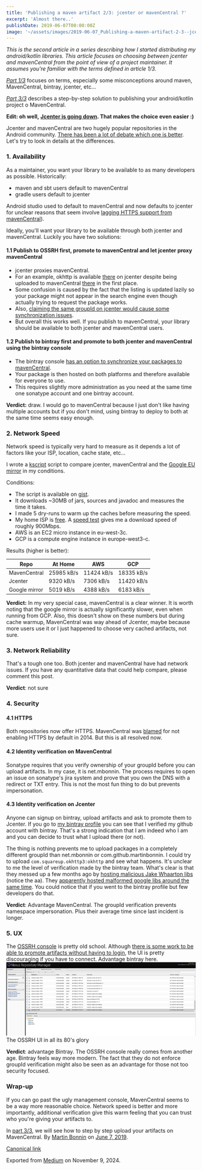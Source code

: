 ```yaml
---
title: 'Publishing a maven artifact 2/3: jcenter or mavenCentral ?'
excerpt: 'Almost there..'
publishDate: 2019-06-07T00:00:00Z
image: '~/assets/images/2019-06-07_Publishing-a-maven-artifact-2-3--jcenter-or-mavenCentral/1*sOOz-SZyjSK5aUXcfmyKjQ.jpeg'
---
```


*This is the second article in a series describing how I started distributing my android/kotlin libraries. This article focuses on choosing between jcenter and mavenCentral from the point of view of a project maintainer. It assumes you're familiar with the terms defined in article 1/3.*

[*Part 1/3*](https://proandroiddev.com/publishing-a-maven-artifact-1-3-glossary-bc0068a440e0) focuses on terms, especially some misconceptions around maven, MavenCentral, bintray, jcenter, etc...

[*Part 3/3*](https://medium.com/p/bd661081645d) describes a step-by-step solution to publishing your android/kotlin project o MavenCentral.

**Edit: oh well,** [**Jcenter is going down**](https://jfrog.com/blog/into-the-sunset-bintray-jcenter-gocenter-and-chartcenter/)**. That makes the choice even easier :)**

Jcenter and mavenCentral are two hugely popular repositories in the Android community. [There has been a lot of debate which one is better](https://stackoverflow.com/questions/24852219/android-buildscript-repositories-jcenter-vs-mavencentral). Let's try to look in details at the differences.

### 1. Availability

As a maintainer, you want your library to be available to as many developers as possible. Historically:

* maven and sbt users default to mavenCentral
* gradle users default to jcenter

Android studio used to default to mavenCentral and now defaults to jcenter for unclear reasons that seem involve [lagging HTTPS support from mavenCentral](https://twitter.com/JakeWharton/status/1073205231884910593)).

Ideally, you'll want your library to be available through both jcenter and mavenCentral. Luckily you have two solutions:

#### 1.1 Publish to OSSRH first, promote to mavenCentral and let jcenter proxy mavenCentral

* jcenter proxies mavenCentral.
* For an example, okhttp is available [there](https://jcenter.bintray.com/com/squareup/okhttp3/okhttp/4.0.0-alpha02/) on jcenter despite being uploaded to mavenCentral [there](https://repo1.maven.org/maven2/com/squareup/okhttp3/okhttp/4.0.0-alpha02/) in the first place.
* Some confusion is caused by the fact that the listing is updated lazily so your package might not appear in the search engine even though actually trying to request the package works.
* Also, [claiming the same groupId on jcenter would cause some synchronization issues](https://github.com/bumptech/glide/issues/544#issuecomment-495391386).
* But overall this works well. If you publish to mavenCentral, your library should be available to both jcenter and mavenCentral users.

#### 1.2 Publish to bintray first and promote to both jcenter and mavenCentral using the bintray console

* The bintray console [has an option to synchronize your packages to mavenCentral](https://www.jfrog.com/confluence/display/BT/Syncing+with+Third-Party+Platforms).
* Your package is then hosted on both platforms and therefore available for everyone to use.
* This requires slightly more administration as you need at the same time one sonatype account and one bintray account.

**Verdict:** draw. I would go to mavenCentral because I just don't like having multiple accounts but if you don't mind, using bintray to deploy to both at the same time seems easy enough.

### 2. Network Speed

Network speed is typically very hard to measure as it depends a lot of factors like your ISP, location, cache state, etc...

I wrote a [kscript](https://github.com/holgerbrandl/kscript) script to compare jcenter, mavenCentral and the [Google EU mirror](https://cloudplatform.googleblog.com/2015/11/faster-builds-for-Java-developers-with-Maven-Central-mirror.html) in my conditions.

Conditions:

* The script is available on [gist](https://gist.github.com/martinbonnin/3fc42a5bc315583a2efd1398156fdd27).
* It downloads \~30MB of jars, sources and javadoc and measures the time it takes.
* I made 5 dry-runs to warm up the caches before measuring the speed.
* My home ISP is [free](https://www.free.fr/freebox/fibre-optique/). A [speed test](http://speedtest.net) gives me a download speed of roughly 900Mbps.
* AWS is an EC2 micro instance in eu-west-3c.
* GCP is a compute engine instance in europe-west3-c.

Results (higher is better):

|     Repo      |  At Home   |    AWS     |    GCP     |
|---------------|------------|------------|------------|
| MavenCentral  | 25985 kB/s | 11424 kB/s | 18335 kB/s |
| Jcenter       | 9320 kB/s  | 7306 kB/s  | 11420 kB/s |
| Google mirror | 5019 kB/s  | 4388 kB/s  | 6183 kB/s  |

**Verdict:** In my very special case, mavenCentral is a clear winner. It is worth noting that the google mirror is actually significantly slower, even when running from GCP. Also, this doesn't show on these numbers but during cache warmup, MavenCentral was way ahead of Jcenter, maybe because more users use it or I just happened to choose very cached artifacts, not sure.

### 3. Network Reliability

That's a tough one too. Both jcenter and mavenCentral have had network issues. If you have any quantitative data that could help compare, please comment this post.

**Verdict**: not sure

### 4. Security

#### 4.1 HTTPS

Both repositories now offer HTTPS. MavenCentral was [blamed](https://max.computer/blog/how-to-take-over-the-computer-of-any-java-or-clojure-or-scala-developer/) for not enabling HTTPS by default in 2014. But this is all resolved now.

#### 4.2 Identity verification on MavenCentral

Sonatype requires that you verify ownership of your groupId before you can upload artifacts. In my case, it is net.mbonnin. The process requires to open an issue on sonatype's jira system and prove that you own the DNS with a redirect or TXT entry. This is not the most fun thing to do but prevents impersonation.

#### **4.3 Identity verification on Jcenter**

Anyone can signup on bintray, upload artifacts and ask to promote them to Jcenter. If you go to [my bintray profile](https://bintray.com/mbonnin) you can see that I verified my github account with bintray. That's a strong indication that I am indeed who I am and you can decide to trust what I upload there (or not).

The thing is nothing prevents me to upload packages in a completely different groupId than net.mbonnin or com.github.martinbonnin. I could try to upload `com.squareup.okhttp3:okhttp` and see what happens. It's unclear to me the level of verification made by the bintray team. What's clear is that they messed up a few months ago by [hosting malicious Jake Whaarton libs](https://twitter.com/jakewharton/status/1073102730443526144?lang=en) (notice the aa). They [apparently hosted malformed google libs around the same time](https://issuetracker.google.com/issues/120759347#comment30). You could notice that if you went to the bintray profile but few developers do that.

**Verdict**: Advantage MavenCentral. The groupId verification prevents namespace impersonation. Plus their average time since last incident is longer.

### 5. UX

The [OSSRH console](https://oss.sonatype.org) is pretty old school. Although [there is some work to be able to promote artifacts without having to login](https://github.com/vanniktech/gradle-maven-publish-plugin/issues/60), the UI is pretty discouraging if you have to connect. Advantage bintray here.
![](../../assets/images/2019-06-07_Publishing-a-maven-artifact-2-3--jcenter-or-mavenCentral/1*fc2F2ChlHImdcmcLLaORPQ.png)The OSSRH UI in all its 80's glory

**Verdict**: advantage Bintray. The OSSRH console really comes from another age. Bintray feels way more modern. The fact that they do not enforce groupId verification might also be seen as an advantage for those not too security focused.

### Wrap-up

If you can go past the ugly management console, MavenCentral seems to be a way more reasonable choice. Network speed is better and more importantly, additional verification give this warm feeling that you can trust who you're giving your artifacts to.

In [part 3/3](https://medium.com/p/bd661081645d), we will see how to step by step upload your artifacts on MavenCentral.
By [Martin Bonnin](https://medium.com/@mbonnin) on [June 7, 2019](https://medium.com/p/e0f82ba3f473).

[Canonical link](https://medium.com/@mbonnin/publishing-a-maven-artifact-2-3-jcenter-or-mavencentral-e0f82ba3f473)

Exported from [Medium](https://medium.com) on November 9, 2024.
